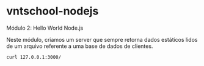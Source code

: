 # vntschool-nodejs

Módulo 2: Hello World Node.js

Neste módulo, criamos um server que sempre retorna dados estáticos lidos de um arquivo referente a uma base de dados de clientes.

`curl 127.0.0.1:3000/`